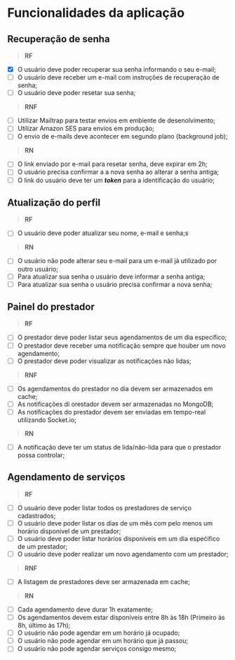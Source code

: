 # Funcionalidades da aplicação

## Recuperação de senha

>**RF**

- [x] O usuário deve poder recuperar sua senha informando o seu e-mail;
- [ ] O usuário deve receber um e-mail com instruções de recuperação de senha;
- [ ] O usuário deve poder resetar sua senha;

>**RNF**

- [ ] Utilizar Mailtrap para testar envios em embiente de desenolvimento;
- [ ] Utilizar Amazon SES para envios em produção;
- [ ] O envio de e-mails deve acontecer em segundo plano (background job);

>**RN**

- [ ] O link enviado por e-mail para resetar senha, deve expirar em 2h;
- [ ] O usuário precisa confirmar a a nova senha ao alterar a senha antiga;
- [ ] O link do usuário deve ter um **_token_** para a identificação do usuário;

## Atualização do perfil

>**RF**

- [ ] O usuário deve poder atualizar seu nome, e-mail e senha;s

>**RN**

- [ ] O usuário não pode alterar seu e-mail para um e-mail já utilizado por outro usuário;
- [ ] Para atualizar sua senha o usuário deve informar a senha antiga;
- [ ] Para atualizar sua senha o usuário precisa confirmar a nova senha;

## Painel do prestador

>**RF**

- [ ] O prestador deve poder listar seus agendamentos de um dia específico;
- [ ] O prestador deve receber uma notificação sempre que houber um novo agendamento;
- [ ] O prestador deve poder visualizar as notificações não lidas;

>**RNF**

- [ ] Os agendamentos do prestador no dia devem ser armazenados em cache;
- [ ] As notificações di orestador devem ser armazenadas no MongoDB;
- [ ] As notificações do prestador devem ser enviadas em tempo-real utilizando Socket.io;

>**RN**

- [ ] A notificação deve ter um status de lida/não-lida para que o prestador possa controlar;

## Agendamento de serviços

>**RF**

- [ ] O usuário deve poder listar todos os prestadores de serviço cadastrados;
- [ ] O usuário deve poder listar os dias de um mês com pelo menos um horário disponível de um prestador;
- [ ] O usuário deve poder listar horários disponíveis em um dia espećifico de um prestador;
- [ ] O usuário deve poder realizar um novo agendamento com um prestador;

>**RNF**

- [ ] A listagem de prestadores deve ser armazenada em cache;

>**RN**

- [ ] Cada agendamento deve durar 1h exatamente;
- [ ] Os agendamentos devem estar disponíveis entre 8h às 18h (Primeiro às 8h, último às 17h);
- [ ] O usuário não pode agendar em um horário já ocupado;
- [ ] O usuário não pode agendar em um horário que já passou;
- [ ] O usuário não pode agendar serviços consigo mesmo;
